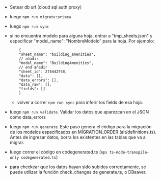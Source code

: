 - Setear db url (cloud sql auth proxy)
- luego `npm run migrate:prisma`
- luego `npm run sync`
- si no encuentra modelo para alguna hoja, entrar a "tmp_sheets.json" y especificar "model_name": "NombreModelo" para la hoja. Por ejemplo:

  ```
      {
      "sheet_name": "building_amenities",
      // añadir
      "model_name": "BuildingAmenities",
      // end añadir
      "sheet_id": 275442748,
      "data": [],
      "data_errors": [],
      "data_raw": [],
      "fields": []
      }
  ```

  - volver a correr `npm run sync` para inferir los fields de esa hoja.

- luego `npm run validate`. Validar los datos que aparezcan en el JSON como data_errors
- luego `npm run generate`. Este paso genera el código para la migración de los modelos especificados en MIGRATION_ORDER (alt/definitions.ts). Antes de ingresar datos, borra los existentes en las tablas que va a migrar.
- luego correr el código en codegenerated.ts (`npx ts-node-transpile-only codegenerated.ts`)
- para checkear que los datos hayan sido subidos correctamente, se puede utilizar la función check_changes de generate.ts, o DBeaver.
